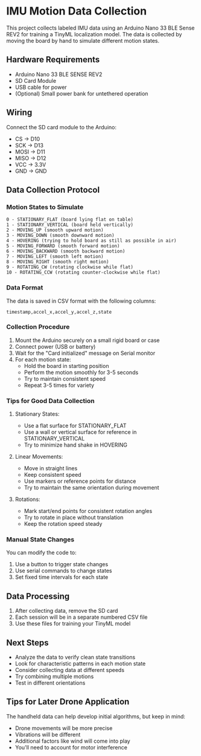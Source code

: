 # IMU Motion Data Collection

This project collects labeled IMU data using an Arduino Nano 33 BLE Sense REV2 for training a TinyML localization model. The data is collected by moving the board by hand to simulate different motion states.

## Hardware Requirements
- Arduino Nano 33 BLE SENSE REV2
- SD Card Module
- USB cable for power
- (Optional) Small power bank for untethered operation

## Wiring
Connect the SD card module to the Arduino:
- CS -> D10
- SCK -> D13
- MOSI -> D11
- MISO -> D12
- VCC -> 3.3V
- GND -> GND

## Data Collection Protocol

### Motion States to Simulate
```
0 - STATIONARY_FLAT (board lying flat on table)
1 - STATIONARY_VERTICAL (board held vertically)
2 - MOVING_UP (smooth upward motion)
3 - MOVING_DOWN (smooth downward motion)
4 - HOVERING (trying to hold board as still as possible in air)
5 - MOVING_FORWARD (smooth forward motion)
6 - MOVING_BACKWARD (smooth backward motion)
7 - MOVING_LEFT (smooth left motion)
8 - MOVING_RIGHT (smooth right motion)
9 - ROTATING_CW (rotating clockwise while flat)
10 - ROTATING_CCW (rotating counter-clockwise while flat)
```

### Data Format
The data is saved in CSV format with the following columns:
```
timestamp,accel_x,accel_y,accel_z,state
```

### Collection Procedure
1. Mount the Arduino securely on a small rigid board or case
2. Connect power (USB or battery)
3. Wait for the "Card initialized" message on Serial monitor
4. For each motion state:
   - Hold the board in starting position
   - Perform the motion smoothly for 3-5 seconds
   - Try to maintain consistent speed
   - Repeat 3-5 times for variety

### Tips for Good Data Collection
1. Stationary States:
   - Use a flat surface for STATIONARY_FLAT
   - Use a wall or vertical surface for reference in STATIONARY_VERTICAL
   - Try to minimize hand shake in HOVERING

2. Linear Movements:
   - Move in straight lines
   - Keep consistent speed
   - Use markers or reference points for distance
   - Try to maintain the same orientation during movement

3. Rotations:
   - Mark start/end points for consistent rotation angles
   - Try to rotate in place without translation
   - Keep the rotation speed steady

### Manual State Changes
You can modify the code to:
1. Use a button to trigger state changes
2. Use serial commands to change states
3. Set fixed time intervals for each state

## Data Processing
1. After collecting data, remove the SD card
2. Each session will be in a separate numbered CSV file
3. Use these files for training your TinyML model

## Next Steps
- Analyze the data to verify clean state transitions
- Look for characteristic patterns in each motion state
- Consider collecting data at different speeds
- Try combining multiple motions
- Test in different orientations

## Tips for Later Drone Application
The handheld data can help develop initial algorithms, but keep in mind:
- Drone movements will be more precise
- Vibrations will be different
- Additional factors like wind will come into play
- You'll need to account for motor interference 